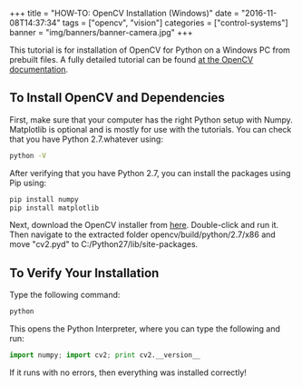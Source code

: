 +++
title = "HOW-TO: OpenCV Installation (Windows)"
date = "2016-11-08T14:37:34"
tags = ["opencv", "vision"]
categories = ["control-systems"]
banner = "img/banners/banner-camera.jpg"
+++

This tutorial is for installation of OpenCV for Python on a Windows PC from prebuilt files. A fully detailed tutorial can be found [at the OpenCV documentation](http://docs.opencv.org/3.0-beta/doc/py_tutorials/py_setup/py_setup_in_windows/py_setup_in_windows.html#install-opencv-python-in-windows).

## To Install OpenCV and Dependencies

First, make sure that your computer has the right Python setup with Numpy. Matplotlib is optional and is mostly for use with the tutorials. You can check that you have Python 2.7.whatever using:

```bash
python -V
```

After verifying that you have Python 2.7, you can install the packages using Pip using:

```bash
pip install numpy
pip install matplotlib
```

Next, download the OpenCV installer from [here](https://sourceforge.net/projects/opencvlibrary/?source=typ_redirect). Double-click and run it. Then navigate to the extracted folder opencv/build/python/2.7/x86 and move "cv2.pyd" to C:/Python27/lib/site-packages.

## To Verify Your Installation

Type the following command:

```bash
python
```

This opens the Python Interpreter, where you can type the following and run:

```python
import numpy; import cv2; print cv2.__version__
```

If it runs with no errors, then everything was installed correctly!